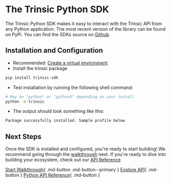# The Trinsic Python SDK

The Trinsic Python SDK makes it easy to interact with the Trinsic API from any Python application. The most recent version of the library can be found on PyPi. You can find the SDKs source on [Github](https://github.com/trinsic-id/sdk/python).

## Installation and Configuration
* Recommended: [Create a virtual environment](https://docs.python.org/3/library/venv.html#creating-virtual-environments)
* Install the trinsic package
```bash
pip install trinsic-sdk
```
* Test installation by running the following shell command:
```bash
# May be "python" or "python3" depending on your install
python -m trinsic
```

* The output should look something like this:
```bash
Package successfully installed. Sample profile below
```

## Next Steps

Once the SDK is installed and configured, you're ready to start building! We recommend going through the [walkthrough](../walkthroughs/vaccination.md) next. If you're ready to dive into building your ecosystem, check out our [API Reference](../reference/index.md)

[Start Walkthrough](../walkthroughs/vaccination.md){ .md-button .md-button--primary } [Explore API](../reference/index.md){ .md-button } [Python API Reference](../reference/index.md){ .md-button }
